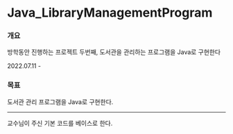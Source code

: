 # Java_LibraryManagementProgram

### 개요
방학동안 진행하는 프로젝트 두번째, 도서관을 관리하는 프로그램을 Java로 구현한다

2022.07.11 - 

### 목표
도서관 관리 프로그램을 Java로 구현한다.

*******
교수님이 주신 기본 코드를 베이스로 한다.
